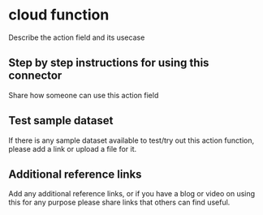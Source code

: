 # <Action name> cloud function

Describe the action field and its usecase

## Step by step instructions for using this connector

Share how someone can use this action field

## Test sample dataset
If there is any sample dataset available to test/try out this action function, please add a link or upload a file for it.

## Additional reference links

Add any additional reference links, or if you have a blog or video on using this for any purpose please share links that others can find useful.
